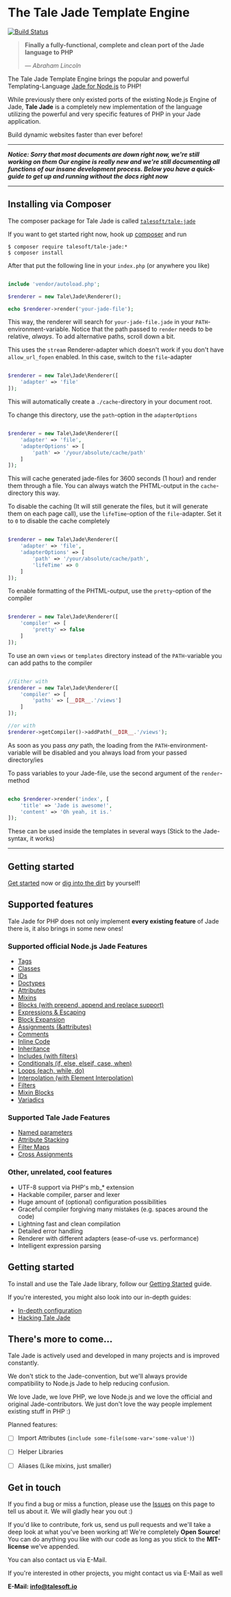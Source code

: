 

# The Tale Jade Template Engine

[![Build Status](https://travis-ci.org/Talesoft/tale-jade.svg?branch=master)](https://travis-ci.org/Talesoft/tale-jade)

> **Finally a fully-functional, complete and clean port of the Jade language to PHP**
>
> *— Abraham Lincoln*

The Tale Jade Template Engine brings the popular and powerful Templating-Language [Jade for Node.js](http://jade-lang.com) to PHP!

While previously there only existed ports of the existing Node.js Engine of Jade, **Tale Jade** is a completely new
implementation of the language utilizing the powerful and very specific features of PHP in your Jade application.

Build dynamic websites faster than ever before!

---

***Notice: Sorry that most documents are down right now, we're still working on them
Our engine is really new and we're still documenting all functions of our
insane development process. Below you have a quick-guide to get up and running without the docs right now***

---


## Installing via Composer

The composer package for Tale Jade is called [`talesoft/tale-jade`](https://packagist.org/packages/talesoft/tale-jade)

If you want to get started right now, hook up [composer](https://getcomposer.org/) and run

```
$ composer require talesoft/tale-jade:*
$ composer install
```

After that put the following line in your `index.php` (or anywhere you like)

```php

include 'vendor/autoload.php';

$renderer = new Tale\Jade\Renderer();

echo $renderer->render('your-jade-file');
```

This way, the renderer will search for `your-jade-file.jade` in your `PATH`-environment-variable.
Notice that the path passed to `render` needs to be relative, *always*.
To add alternative paths, scroll down a bit.

This uses the `stream` Renderer-adapter which doesn't work if you don't have `allow_url_fopen` enabled.
In this case, switch to the `file`-adapter

```php

$renderer = new Tale\Jade\Renderer([
    'adapter' => 'file'
]);
```

This will automatically create a `./cache`-directory in your document root.

To change this directory, use the `path`-option in the `adapterOptions`

```php

$renderer = new Tale\Jade\Renderer([
    'adapter' => 'file',
    'adapterOptions' => [
        'path' => '/your/absolute/cache/path'
    ]
]);
```


This will cache generated jade-files for 3600 seconds (1 hour) and render them through a file.
You can always watch the PHTML-output in the `cache`-directory this way.

To disable the caching (It will still generate the files, but it will generate them on each page call),
use the `lifeTime`-option of the `file`-adapter. Set it to `0` to disable the cache completely

```php

$renderer = new Tale\Jade\Renderer([
    'adapter' => 'file',
    'adapterOptions' => [
        'path' => '/your/absolute/cache/path',
        'lifeTime' => 0
    ]
]);
```


To enable formatting of the PHTML-output, use the `pretty`-option of the compiler

```php

$renderer = new Tale\Jade\Renderer([
    'compiler' => [
        'pretty' => false
    ]
]);
```

To use an own `views` or `templates` directory instead of the `PATH`-variable you can add paths to the compiler

```php

//Either with
$renderer = new Tale\Jade\Renderer([
    'compiler' => [
        'paths' => [__DIR__.'/views']
    ]
]);

//or with
$renderer->getCompiler()->addPath(__DIR__.'/views');
```

As soon as you pass *any* path, the loading from the `PATH`-environment-variable will be disabled and you
always load from your passed directory/ies

To pass variables to your Jade-file, use the second argument of the `render`-method

```php

echo $renderer->render('index', [
    'title' => 'Jade is awesome!',
    'content' => 'Oh yeah, it is.'
]);
```

These can be used inside the templates in several ways (Stick to the Jade-syntax, it works)

---

## Getting started

[Get started](http://jade.talesoft.io/getting-started) now or [dig into the dirt](http://jade.talesoft.io/hacking) by yourself!



## Supported features

Tale Jade for PHP does not only implement **every existing feature** of Jade there is, it also brings in some new ones!

### Supported official Node.js Jade Features
- [Tags](http://jade.talesoft.io/examples/tags)
- [Classes](http://jade.talesoft.io/examples/classes)
- [IDs](http://jade.talesoft.io/examples/ids)
- [Doctypes](http://jade.talesoft.io/examples/doctypes)
- [Attributes](http://jade.talesoft.io/examples/attributes)
- [Mixins](http://jade.talesoft.io/examples/mixins)
- [Blocks (with prepend, append and replace support)](http://jade.talesoft.io/examples/blocks)
- [Expressions & Escaping](http://jade.talesoft.io/examples/expressions)
- [Block Expansion](http://jade.talesoft.io/examples/block-expansion)
- [Assignments (&attributes)](http://jade.talesoft.io/examples/assignments)
- [Comments](http://jade.talesoft.io/examples/comments)
- [Inline Code](http://jade.talesoft.io/examples/code)
- [Inheritance](http://jade.talesoft.io/examples/inheritance)
- [Includes (with filters)](http://jade.talesoft.io/examples/includes)
- [Conditionals (if, else, elseif, case, when)](http://jade.talesoft.io/examples/conditionals)
- [Loops (each, while, do)](http://jade.talesoft.io/examples/loops)
- [Interpolation (with Element Interpolation)](http://jade.talesoft.io/examples/interpolation)
- [Filters](http://jade.talesoft.io/examples/filters)
- [Mixin Blocks](http://jade.talesoft.io/examples/mixin-blocks)
- [Variadics](http://jade.talesoft.io/examples/variadics)


### Supported Tale Jade Features
- [Named parameters](http://jade.talesoft.io/examples/named-parameters)
- [Attribute Stacking](http://jade.talesoft.io/examples/attribute-stacking)
- [Filter Maps](http://jade.talesoft.io/examples/filter-map)
- [Cross Assignments](http://jade.talesoft.io/examples/cross-assignments)


### Other, unrelated, cool features

- UTF-8 support via PHP's mb_* extension
- Hackable compiler, parser and lexer
- Huge amount of (optional) configuration possibilities
- Graceful compiler forgiving many mistakes (e.g. spaces around the code)
- Lightning fast and clean compilation
- Detailed error handling
- Renderer with different adapters (ease-of-use vs. performance)
- Intelligent expression parsing



## Getting started

To install and use the Tale Jade library, follow our [Getting Started](http://jade.talesoft.io/getting-started) guide.

If you're interested, you might also look into our in-depth guides:

- [In-depth configuration](http://jade.talesoft.io/configuration)
- [Hacking Tale Jade](http://jade.talesoft.io/hacking)



## There's more to come...

Tale Jade is actively used and developed in many projects and is improved constantly.

We don't stick to the Jade-convention, but we'll always provide compatibility to Node.js Jade to
help reducing confusion.

We love Jade, we love PHP, we love Node.js and we love the official and original Jade-contributors.
We just don't love the way people implement existing stuff in PHP :)

Planned features:
- [ ] Import Attributes (`include some-file(some-var='some-value')`)
- [ ] Helper Libraries
- [ ] Aliases (Like mixins, just smaller)



## Get in touch

If you find a bug or miss a function, please use the [Issues](https://github.com/Talesoft/tale-jade/issues) on this page
to tell us about it. We will gladly hear you out :)

If you'd like to contribute, fork us, send us pull requests and we'll take a deep look at what you've been working at!
We're completely **Open Source**! You can do anything you like with our code as long as you stick to the
**MIT-license** we've appended.

You can also contact us via E-Mail.

If you're interested in other projects, you might contact us via E-Mail as well

**E-Mail: [info@talesoft.io](mailto:info@talesoft.io)**
